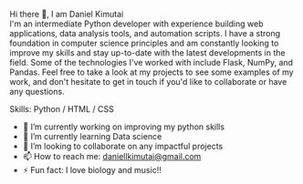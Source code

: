 Hi there 👋, I am Daniel Kimutai </br>
I'm an intermediate Python developer with experience building web applications, data analysis tools, and automation scripts. I have a strong foundation in computer science principles and am constantly looking to improve my skills and stay up-to-date with the latest developments in the field. Some of the technologies I've worked with include Flask, NumPy, and Pandas. Feel free to take a look at my projects to see some examples of my work, and don't hesitate to get in touch if you'd like to collaborate or have any questions.

Skills: Python / HTML / CSS

- 🔭 I’m currently working on improving my python skills 
- 🌱 I’m currently learning Data science 
- 👯 I’m looking to collaborate on any impactful projects 
- 📫 How to reach me: daniellkimutai@gmail.com 
- ⚡ Fun fact: I love biology and music!! 




